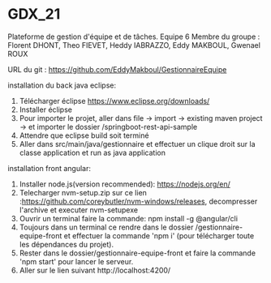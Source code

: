 # GDX_21
Plateforme de gestion d'équipe et de tâches.
Equipe 6
Membre du groupe  : Florent DHONT, Theo FIEVET, Heddy IABRAZZO, Eddy MAKBOUL, Gwenael ROUX

URL du git : https://github.com/EddyMakboul/GestionnaireEquipe

installation du back java eclipse:
1. Télécharger éclipse https://www.eclipse.org/downloads/
2. Installer éclipse
3. Pour importer le projet, aller dans file -> import -> existing maven project -> et importer le dossier /springboot-rest-api-sample
4. Attendre que eclipse build soit terminé
5. Aller dans src/main/java/gestionnaire et effectuer un clique droit sur la classe application et run as java application

installation front angular:
1. Installer node.js(version recommended): https://nodejs.org/en/
2. Telecharger nvm-setup.zip sur ce lien :https://github.com/coreybutler/nvm-windows/releases, decompresser l'archive et executer nvm-setupexe
3. Ouvrir un terminal faire la commande: npm install -g @angular/cli
4. Toujours dans un terminal ce rendre dans le dossier /gestionnaire-equipe-front et effectuer la commande 'npm i' (pour télécharger toute les dépendances du projet).
5. Rester dans le dossier/gestionnaire-equipe-front et faire la commande 'npm start' pour lancer le serveur.
6. Aller sur le lien suivant http://localhost:4200/

